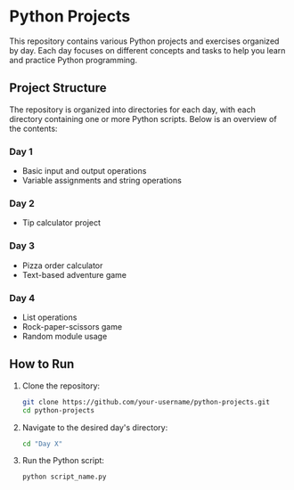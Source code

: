 # Python Projects

This repository contains various Python projects and exercises organized by day. Each day focuses on different concepts and tasks to help you learn and practice Python programming.

## Project Structure

The repository is organized into directories for each day, with each directory containing one or more Python scripts. Below is an overview of the contents:

### Day 1
- Basic input and output operations
- Variable assignments and string operations

### Day 2
- Tip calculator project

### Day 3
- Pizza order calculator
- Text-based adventure game

### Day 4
- List operations
- Rock-paper-scissors game
- Random module usage

## How to Run

1. Clone the repository:
   ```sh
   git clone https://github.com/your-username/python-projects.git
   cd python-projects

2. Navigate to the desired day's directory:
   ```sh
   cd "Day X"
   
3. Run the Python script:
   ```sh
   python script_name.py


